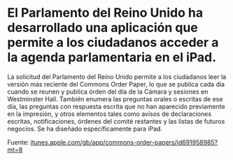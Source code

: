 # El Parlamento del Reino Unido ha desarrollado una aplicación que permite a los ciudadanos acceder a la agenda parlamentaria en el iPad.

La solicitud del Parlamento del Reino Unido permite a los ciudadanos leer la versión más reciente del Commons Order Paper, lo que se publica cada día cuando se reunen y publica órden del día de la Cámara y sesiones en Westminster Hall. También enumera las preguntas orales o escritas de ese día, las preguntas con respuesta escrita que no han aparecido previamente en la impresión, y otros elementos tales como avisos de declaraciones escritas, notificaciones, órdenes del comité restantes y las listas de futuros negocios. Se ha diseñado específicamente para iPad.

Fuente: [itunes.apple.com/gb/app/commons-order-papers/id691958985?mt=8](https://itunes.apple.com/gb/app/commons-order-papers/id691958985?mt=8)
